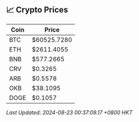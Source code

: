 ## 📈 Crypto Prices

| Coin | Price |
| ---- | ----- |
| BTC | $60525.7280 |
| ETH | $2611.4055 |
| BNB | $577.2665 |
| CRV | $0.3265 |
| ARB | $0.5578 |
| OKB | $38.1095 |
| DOGE | $0.1057 |

_Last Updated: 2024-08-23 00:37:09.17 +0800 HKT_